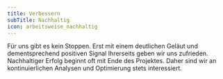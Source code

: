 ```yaml
---
title: Verbessern
subTitle: Nachhaltig
icon: arbeitsweise_nachhaltig
---
```


Für uns gibt es kein Stoppen. Erst mit einem deutlichen Geläut und dementsprechend positiven Signal Ihrerseits geben wir uns zufrieden. Nachhaltiger Erfolg beginnt oft mit Ende des Projektes. Daher sind wir an kontinuierlichen Analysen und Optimierung stets interessiert. 